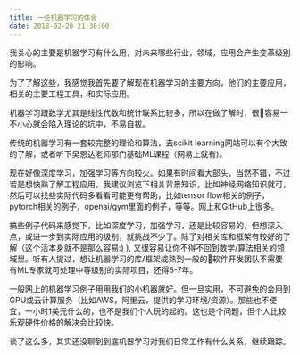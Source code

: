 ```yaml
---
title: 一些机器学习的体会
date: 2018-02-20 21:36:00
---
```


我关心的主要是机器学习有什么用，对未来哪些行业，领域，应用会产生变革级别的影响。

为了了解这些，我感觉我首先要了解现在机器学习的主要方向，他们的主要应用，相关的主要工程工具，和实际应用。

机器学习跟数学尤其是线性代数和统计联系比较多，所以在做了解时，很容易一不小心就会陷入理论的坑中，不易自拔。

传统的机器学习有一套较完整的理论和算法，去scikit learning网站可以有个大致的了解，或者听下吴恩达老师那门基础ML课程（网易上就有)。 

现在好像深度学习，加强学习等方向较火。如果有时间看大部头，当然不错，不过若是想快熟了解工程应用，我建议浏览下相关背景知识，比如神经网络知识就可，然后可以找些实际代码多看看可能更有帮助，比如tensor flow相关的例子，pytorch相关的例子，openai/gym里面的例子，等等。网上和GitHub上很多。

搞些例子代码来感觉下，比如深度学习，加强学习，还是比较容易的，但想深入点，或进一步到实际应用的级别，就挑战不少了。除了对相关库和框架有较好的了解（这个活本身就不是那么容易:) ), 又很容易让你不得不回到数学/算法相关的领域里。听有人提过，想让机器学习的库/框架成熟到一般的软件开发团队不需要有ML专家就可处理中等级别的实际项目，还得5-7年。

一般网上的机器学习例子用用我们的小机器就好。但一旦实用，不可避免的会用到GPU或云计算服务（比如AWS，阿里云，提供的学习环境/资源）。那些也不便宜，一小时1美元什么的，也不是我们个人玩的起的。这也是个问题，但个人比较乐观硬件价格的解决会比较快。

谈了这么多，其实还没聊到到底机器学习对我们日常工作有什么关系，继续跟踪。